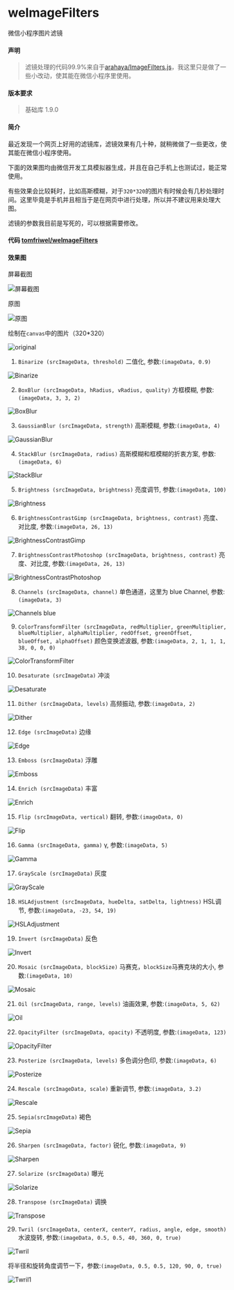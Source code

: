 # weImageFilters

微信小程序图片滤镜

#### 声明

> 滤镜处理的代码99.9%来自于[arahaya/ImageFilters.js](https://github.com/arahaya/ImageFilters.js)，我这里只是做了一些小改动，使其能在微信小程序里使用。

#### 版本要求

> 基础库 1.9.0

#### 简介

最近发现一个网页上好用的滤镜库，滤镜效果有几十种，就稍微做了一些更改，使其能在微信小程序使用。

下面的效果图均由微信开发工具模拟器生成，并且在自己手机上也测试过，能正常使用。

有些效果会比较耗时，比如高斯模糊，对于`320*320`的图片有时候会有几秒处理时间。这里毕竟是手机并且相当于是在网页中进行处理，所以并不建议用来处理大图。

滤镜的参数我目前是写死的，可以根据需要修改。

#### 代码 [tomfriwel/weImageFilters](https://github.com/tomfriwel/weImageFilters)

#### 效果图

屏幕截图

![屏幕截图](https://upload-images.jianshu.io/upload_images/2158535-205a7f10a1f41bda.jpeg?imageMogr2/auto-orient/strip%7CimageView2/2/w/375)

原图

![原图](https://upload-images.jianshu.io/upload_images/2158535-d3e9a4579dc42882.jpg?imageMogr2/auto-orient/strip%7CimageView2/2/w/1240)


绘制在`canvas`中的图片（320*320）

![original](https://upload-images.jianshu.io/upload_images/2158535-2717c93f2a3fc028.png?imageMogr2/auto-orient/strip%7CimageView2/2/w/1240)


1. `Binarize (srcImageData, threshold)` 二值化, 参数:`(imageData, 0.9)`

![Binarize](https://upload-images.jianshu.io/upload_images/2158535-d78110e8e4999c3c.png?imageMogr2/auto-orient/strip%7CimageView2/2/w/1240)


2. `BoxBlur (srcImageData, hRadius, vRadius, quality)` 方框模糊, 参数:`(imageData, 3, 3, 2)`

![BoxBlur](https://upload-images.jianshu.io/upload_images/2158535-a24f8c62e7e10513.png?imageMogr2/auto-orient/strip%7CimageView2/2/w/1240)

3. `GaussianBlur (srcImageData, strength)` 高斯模糊, 参数:`(imageData, 4)`

![GaussianBlur](https://upload-images.jianshu.io/upload_images/2158535-ad5dcf3b31202533.png?imageMogr2/auto-orient/strip%7CimageView2/2/w/1240)

4. `StackBlur (srcImageData, radius)` 高斯模糊和框模糊的折衷方案, 参数:`(imageData, 6)`

![StackBlur](https://upload-images.jianshu.io/upload_images/2158535-1a485e1ed38bfa4f.png?imageMogr2/auto-orient/strip%7CimageView2/2/w/1240)

5. `Brightness (srcImageData, brightness)` 亮度调节, 参数:`(imageData, 100)`

![Brightness](https://upload-images.jianshu.io/upload_images/2158535-9d8f16b709f51e26.png?imageMogr2/auto-orient/strip%7CimageView2/2/w/1240)

6. `BrightnessContrastGimp (srcImageData, brightness, contrast)` 亮度、对比度, 参数:`(imageData, 26, 13)`

![BrightnessContrastGimp](https://upload-images.jianshu.io/upload_images/2158535-ebd612007487886c.png?imageMogr2/auto-orient/strip%7CimageView2/2/w/1240)

7. `BrightnessContrastPhotoshop (srcImageData, brightness, contrast)` 亮度、对比度, 参数:`(imageData, 26, 13)`

![BrightnessContrastPhotoshop](https://upload-images.jianshu.io/upload_images/2158535-32e8ab6cb7979167.png?imageMogr2/auto-orient/strip%7CimageView2/2/w/1240)

8. `Channels (srcImageData, channel)` 单色通道，这里为 blue Channel, 参数:`(imageData, 3)`

![Channels blue](https://upload-images.jianshu.io/upload_images/2158535-d5b198fe6e30e49f.png?imageMogr2/auto-orient/strip%7CimageView2/2/w/1240)

9. `ColorTransformFilter (srcImageData, redMultiplier, greenMultiplier, blueMultiplier, alphaMultiplier, redOffset, greenOffset, blueOffset, alphaOffset)` 颜色变换滤波器, 参数:`(imageData, 2, 1, 1, 1, 38, 0, 0, 0)`

![ColorTransformFilter](https://upload-images.jianshu.io/upload_images/2158535-27d7dd1f983b2c78.png?imageMogr2/auto-orient/strip%7CimageView2/2/w/1240)

10. `Desaturate (srcImageData)` 冲淡

![Desaturate](https://upload-images.jianshu.io/upload_images/2158535-50a12e81591403b0.png?imageMogr2/auto-orient/strip%7CimageView2/2/w/1240)

11. `Dither (srcImageData, levels)` 高频振动, 参数:`(imageData, 2)`

![Dither](https://upload-images.jianshu.io/upload_images/2158535-e5dc7b7eb240ac5d.png?imageMogr2/auto-orient/strip%7CimageView2/2/w/1240)

12. `Edge (srcImageData)` 边缘

![Edge](https://upload-images.jianshu.io/upload_images/2158535-a32ebdd7f70eedee.png?imageMogr2/auto-orient/strip%7CimageView2/2/w/1240)

13. `Emboss (srcImageData)` 浮雕

![Emboss](https://upload-images.jianshu.io/upload_images/2158535-cdbbf140d7f40171.png?imageMogr2/auto-orient/strip%7CimageView2/2/w/1240)

14. `Enrich (srcImageData)` 丰富

![Enrich](https://upload-images.jianshu.io/upload_images/2158535-253a0a7f3801b88b.png?imageMogr2/auto-orient/strip%7CimageView2/2/w/1240)

15. `Flip (srcImageData, vertical)` 翻转, 参数:`(imageData, 0)`

![Flip](https://upload-images.jianshu.io/upload_images/2158535-1638188e1b979022.png?imageMogr2/auto-orient/strip%7CimageView2/2/w/1240)

16. `Gamma (srcImageData, gamma)` γ, 参数:`(imageData, 5)`

![Gamma](https://upload-images.jianshu.io/upload_images/2158535-025bd742d11f737d.png?imageMogr2/auto-orient/strip%7CimageView2/2/w/1240)

17. `GrayScale (srcImageData)` 灰度

![GrayScale](https://upload-images.jianshu.io/upload_images/2158535-c3e7a9b3bda5efff.png?imageMogr2/auto-orient/strip%7CimageView2/2/w/1240)

18. `HSLAdjustment (srcImageData, hueDelta, satDelta, lightness)` HSL调节, 参数:`(imageData, -23, 54, 19)`

![HSLAdjustment](https://upload-images.jianshu.io/upload_images/2158535-873ed95bff29c74a.png?imageMogr2/auto-orient/strip%7CimageView2/2/w/1240)

19. `Invert (srcImageData)` 反色

![Invert](https://upload-images.jianshu.io/upload_images/2158535-9bc839b807593f3b.png?imageMogr2/auto-orient/strip%7CimageView2/2/w/1240)

20. `Mosaic (srcImageData, blockSize)` 马赛克，`blockSize`马赛克块的大小, 参数:`(imageData, 10)`

![Mosaic](https://upload-images.jianshu.io/upload_images/2158535-16e8b4eaa1515f3c.png?imageMogr2/auto-orient/strip%7CimageView2/2/w/1240)

21. `Oil (srcImageData, range, levels)` 油画效果, 参数:`(imageData, 5, 62)`

![Oil](https://upload-images.jianshu.io/upload_images/2158535-fb4bc43ccb44fd08.png?imageMogr2/auto-orient/strip%7CimageView2/2/w/1240)

22. `OpacityFilter (srcImageData, opacity)` 不透明度, 参数:`(imageData, 123)`

![OpacityFilter](https://upload-images.jianshu.io/upload_images/2158535-a7a6b98c5a202e9a.png?imageMogr2/auto-orient/strip%7CimageView2/2/w/1240)

23. `Posterize (srcImageData, levels)` 多色调分色印, 参数:`(imageData, 6)`

![Posterize](https://upload-images.jianshu.io/upload_images/2158535-ccb8539664c4e43c.png?imageMogr2/auto-orient/strip%7CimageView2/2/w/1240)

24. `Rescale (srcImageData, scale)` 重新调节, 参数:`(imageData, 3.2)`

![Rescale](https://upload-images.jianshu.io/upload_images/2158535-7c41a241572fe4ed.png?imageMogr2/auto-orient/strip%7CimageView2/2/w/1240)

25. `Sepia(srcImageData)` 褐色

![Sepia](https://upload-images.jianshu.io/upload_images/2158535-065d5c00c24c67fd.png?imageMogr2/auto-orient/strip%7CimageView2/2/w/1240)

26. `Sharpen (srcImageData, factor)` 锐化, 参数:`(imageData, 9)`

![Sharpen](https://upload-images.jianshu.io/upload_images/2158535-8bf225c1a68119cd.png?imageMogr2/auto-orient/strip%7CimageView2/2/w/1240)

27. `Solarize (srcImageData)` 曝光

![Solarize](https://upload-images.jianshu.io/upload_images/2158535-c7730bb9349c0c15.png?imageMogr2/auto-orient/strip%7CimageView2/2/w/1240)

28. `Transpose (srcImageData)` 调换

![Transpose](https://upload-images.jianshu.io/upload_images/2158535-c4e7f2c9ae898721.png?imageMogr2/auto-orient/strip%7CimageView2/2/w/1240)

29. `Twril (srcImageData, centerX, centerY, radius, angle, edge, smooth)` 水波旋转, 参数:`(imageData, 0.5, 0.5, 40, 360, 0, true)`

![Twril](https://upload-images.jianshu.io/upload_images/2158535-7fdb5c97d2ae26b2.png?imageMogr2/auto-orient/strip%7CimageView2/2/w/1240)

将半径和旋转角度调节一下，参数:`(imageData, 0.5, 0.5, 120, 90, 0, true)`

![Twril1](https://upload-images.jianshu.io/upload_images/2158535-8212afb32cf9ef12.png?imageMogr2/auto-orient/strip%7CimageView2/2/w/1240)
